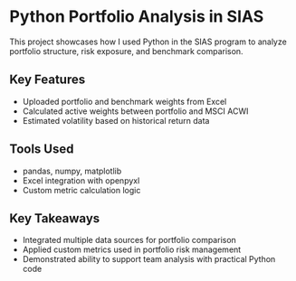# Python Portfolio Analysis in SIAS

This project showcases how I used Python in the SIAS program to analyze portfolio structure, risk exposure, and benchmark comparison.

## Key Features
- Uploaded portfolio and benchmark weights from Excel
- Calculated active weights between portfolio and MSCI ACWI
- Estimated volatility based on historical return data

## Tools Used
- pandas, numpy, matplotlib
- Excel integration with openpyxl
- Custom metric calculation logic

## Key Takeaways
- Integrated multiple data sources for portfolio comparison
- Applied custom metrics used in portfolio risk management
- Demonstrated ability to support team analysis with practical Python code
